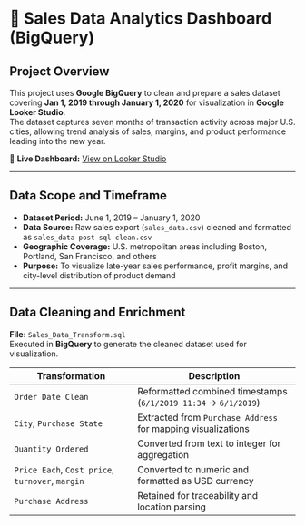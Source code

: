 # 🧾 Sales Data Analytics Dashboard (BigQuery)

## Project Overview
This project uses **Google BigQuery** to clean and prepare a sales dataset covering **Jan 1, 2019 through January 1, 2020** for visualization in **Google Looker Studio**.  
The dataset captures seven months of transaction activity across major U.S. cities, allowing trend analysis of sales, margins, and product performance leading into the new year.

🔗 **Live Dashboard:** [View on Looker Studio](https://lookerstudio.google.com/reporting/38e92f7a-6e6c-4cd4-8923-e8b01015def8)

---

## Data Scope and Timeframe
- **Dataset Period:** June 1, 2019 – January 1, 2020  
- **Data Source:** Raw sales export (`sales_data.csv`) cleaned and formatted as `sales_data post sql clean.csv`  
- **Geographic Coverage:** U.S. metropolitan areas including Boston, Portland, San Francisco, and others  
- **Purpose:** To visualize late-year sales performance, profit margins, and city-level distribution of product demand

---

## Data Cleaning and Enrichment

**File:** `Sales_Data_Transform.sql`  
Executed in **BigQuery** to generate the cleaned dataset used for visualization.

| Transformation | Description |
|----------------|-------------|
| `Order Date Clean` | Reformatted combined timestamps (`6/1/2019 11:34` → `6/1/2019`) |
| `City`, `Purchase State` | Extracted from `Purchase Address` for mapping visualizations |
| `Quantity Ordered` | Converted from text to integer for aggregation |
| `Price Each`, `Cost price`, `turnover`, `margin` | Converted to numeric and formatted as USD currency |
| `Purchase Address` | Retained for traceability and location parsing |


